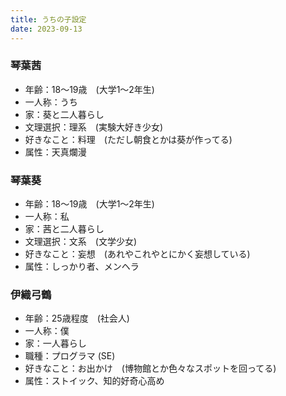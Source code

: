 ```yaml
---
title: うちの子設定
date: 2023-09-13
---
```


### 琴葉茜
- 年齢：18～19歳　(大学1～2年生)
- 一人称：うち
- 家：葵と二人暮らし
- 文理選択：理系　(実験大好き少女)
- 好きなこと：料理　(ただし朝食とかは葵が作ってる)
- 属性：天真爛漫

### 琴葉葵
- 年齢：18～19歳　(大学1～2年生)
- 一人称：私
- 家：茜と二人暮らし
- 文理選択：文系　(文学少女)
- 好きなこと：妄想　(あれやこれやとにかく妄想している)
- 属性：しっかり者、メンヘラ

### 伊織弓鶴
- 年齢：25歳程度　(社会人)
- 一人称：僕
- 家：一人暮らし
- 職種：プログラマ (SE)
- 好きなこと：お出かけ　(博物館とか色々なスポットを回ってる)
- 属性：ストイック、知的好奇心高め